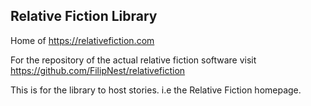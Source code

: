 Relative Fiction Library
------------------------

Home of https://relativefiction.com

For the repository of the actual relative fiction software visit https://github.com/FilipNest/relativefiction

This is for the library to host stories. i.e the Relative Fiction homepage.

